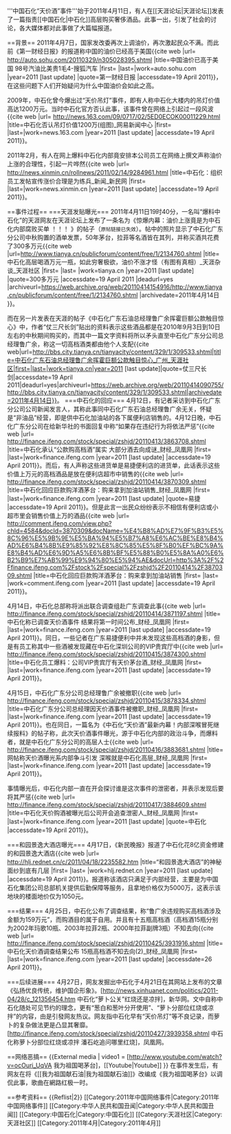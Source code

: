 '''中国石化“天价酒”事件'''始于2011年4月11日，有人在[[天涯论坛|天涯论坛]]发表了一篇指责[[中国石化|中石化]]高层购买奢侈酒品。此事一出，引发了社会的讨论，各大媒体都对此事做了大篇幅报道。

==背景==
2011年4月7日，国家发改委再次上调油价，再次激起民众不满。而此前《第一财经日报》的报道称中国的油价已经高于美国<ref>{{cite web |url= http://auto.sohu.com/20110329/n305028395.shtml |title=中国油价已高于美国 98号汽油比美贵1毛4-搜狐汽车 |first= |last=|work=auto.sohu.com |year=2011 [last update] |quote=第一财经日报 |accessdate=19 April 2011}}</ref>，在这些问题下人们开始疑问为什么中国油价会如此之高。

2009年，中石化曾今爆出过“天价吊灯”事件，即有人称中石化大楼内的吊灯价值高达1200万元。当时中石化官方否认此事，该事件曾在网络上引起过一段风波<ref>{{cite web |url= http://news.163.com/09/0717/02/5ED0ECOK00011229.html |title=中石化否认吊灯价值1200万(组图)_网易新闻中心 |first= |last=|work=news.163.com |year=2011 [last update] |accessdate=19 April 2011}}</ref>。

2011年2月，有人在网上爆料中石化内部竟安排本公司员工在网络上撰文声称油价上涨的合理性，引起一片哗然<ref>{{cite web |url= http://news.xinmin.cn/rollnews/2011/02/14/9284961.html |title=中石化：组织员工发帖宣传涨价合理是为练兵_新闻_新民网 |first= |last=|work=news.xinmin.cn |year=2011 [last update] |accessdate=19 April 2011}}</ref>。

==事件过程==
===天涯发贴曝光===
2011年4月11日19时40分，一名叫“爆料中石化”的天涯网友在天涯论坛上发布了一条名为《惊爆内幕：油价上涨竟是为中石化内部腐败买单 ！！！ 》的帖子（<small>原帖链接已失效</small>）。帖中的照片显示了中石化广东分公司中秋购置的酒单发票，50年茅台，拉菲等名酒皆在其列，并称买酒共花费了300多万元<ref>{{cite web |url=http://www.tianya.cn/publicforum/content/free/1/2134760.shtml |title=中石化高层喝酒万元一瓶，如此穷奢极欲，油价不涨才怪（有图有真相）_天涯杂谈_天涯社区 |first= |last= |work=tianya.cn |year=2011 [last update] |quote=300多万元 |accessdate=19 April 2011 |deadurl=yes |archiveurl=https://web.archive.org/web/20110414154916/http://www.tianya.cn/publicforum/content/free/1/2134760.shtml |archivedate=2011年4月14日 }}</ref>。

而在另一片发表在天涯的帖子《中石化广东石油总经理鲁广余挥霍巨额公款触目惊心》中，作者“仗三尺长剑”贴出的资料表示这些酒品都是在2010年9月3日到10日左右的中秋期间购买的，而其中一篇文字资料将所以矛头直至中石化广东分公司总经理鲁广余，称这一切高档酒类都由他个人支配<ref>{{cite web|url=http://bbs.city.tianya.cn/tianyacity/content/329/1/309533.shtml|title=中石化广东石油总经理鲁广余挥霍巨额公款触目惊心_广州_天涯社区|first=|last=|work=tianya.cn|year=2011 [last update]|quote=仗三尺长剑|accessdate=19 April 2011|deadurl=yes|archiveurl=https://web.archive.org/web/20110414090755/http://bbs.city.tianya.cn/tianyacity/content/329/1/309533.shtml|archivedate=2011年4月14日}}</ref>。
===中石化的回应===
4月12日，有记者采访到中石化广东分公司公司新闻发言人，其称此事同中石化广东石油总经理鲁广余无关，怀疑是“非油品”经营，即是供中石化加油站的各下属便利店销售的。4月12日晚，中石化广东分公司在给新华社的书面回复中称“如果存在违纪行为将依法严惩”<ref>{{cite web |url= http://finance.ifeng.com/stock/special/zshjd/20110413/3863708.shtml |title=中石化承认“公款购高档酒”属实 大部分酒去向成谜_财经_凤凰网 |first= |last=|work=finance.ifeng.com |year=2011 [last update] |accessdate=19 April 2011}}</ref>。而后，有人声称这些进货单是易捷便利店的进货单，此话表示这些价值上万元的高档酒品是放在便利店超市中销售的<ref>{{cite web |url= http://finance.ifeng.com/stock/special/zshjd/20110414/3870309.shtml |title=中石化回应巨款购洋酒茅台：购来拿到加油站销售_财经_凤凰网 |first= |last=|work=finance.ifeng.com |year=2011 [last update] |quote=易捷 |accessdate=19 April 2011}}</ref>。但是此言一出民众纷纷表示不相信有便利店或小超市里会销售价值上万的酒品<ref>{{cite web |url= http://comment.ifeng.com/view.php?chId=4584&docId=3870309&docName=%E4%B8%AD%E7%9F%B3%E5%8C%96%E5%9B%9E%E5%BA%94%E5%B7%A8%E6%AC%BE%E8%B4%AD%E6%B4%8B%E9%85%92%E8%8C%85%E5%8F%B0%EF%BC%9A%E8%B4%AD%E6%9D%A5%E6%8B%BF%E5%88%B0%E5%8A%A0%E6%B2%B9%E7%AB%99%E9%94%80%E5%94%AE&docUrl=http%3A%2F%2Ffinance.ifeng.com%2Fstock%2Fspecial%2Fzshjd%2F20110414%2F3870309.shtml |title=中石化回应巨款购洋酒茅台：购来拿到加油站销售 |first= |last= |work=comment.ifeng.com |year=2011 [last update] |accessdate=19 April 2011}}</ref>。

4月14日，中石化总部称将派出联合调查组赴广东调查此事<ref>{{cite web |url= http://finance.ifeng.com/stock/special/zshjd/20110414/3871197.shtml |title=中石化称已调查天价酒事件 结果将第一时间公布_财经_凤凰网 |first= |last=|work=finance.ifeng.com |year=2011 [last update] |accessdate=19 April 2011}}</ref>。同日，一些记者在广东易捷便利中并未发现这些高档酒的身影，但是有员工称其中一些酒被发现藏在中石化深圳公司的VIP贵宾厅中<ref>{{cite web |url= http://finance.ifeng.com/stock/special/zshjd/20110415/3874300.shtml |title=中石化员工爆料：公司VIP贵宾厅有天价茅台酒_财经_凤凰网 |first= |last=|work=finance.ifeng.com |year=2011 [last update] |accessdate=19 April 2011}}</ref>。

4月15日，中石化广东分公司总经理鲁广余被撤职<ref>{{cite web |url= http://finance.ifeng.com/stock/special/zshjd/20110415/3878334.shtml |title=中石化广东分公司总经理因天价酒事件被撤职_财经_凤凰网 |first= |last=|work=finance.ifeng.com |year=2011 [last update] |accessdate=19 April 2011}}</ref>。也在同日，一篇名为《中石化“天价酒”最新内幕！内部深喉冒死继续报料》的帖子称，此次天价酒事件曝光，源于中石化内部的政治斗争，而爆料者，就是中石化广东分公司的高层人士<ref>{{cite web |url= http://finance.ifeng.com/stock/special/zshjd/20110416/3883681.shtml |title=网帖称天价酒曝光系内部争斗引发 深喉就是中石化高层_财经_凤凰网 |first= |last=|work=finance.ifeng.com |year=2011 [last update] |accessdate=19 April 2011}}</ref>。

事情曝光后，中石化内部一直在开会探讨谁是这次事件的泄密者，并表示发现后要将其严惩<ref>{{cite web |url= http://finance.ifeng.com/stock/special/zshjd/20110417/3884609.shtml |title=中石化天价购酒被曝光后公司开会追查泄密人_财经_凤凰网 |first= |last=|work=finance.ifeng.com |year=2011 [last update] |quote=中石化 |accessdate=19 April 2011}}</ref>。

===和园景逸大酒店曝光===
4月17日，《新民晚报》报道了中石化花8亿资金修建的和园景逸大酒店<ref>{{cite web |url= http://hlj.rednet.cn/c/2011/04/18/2235582.htm |title=“和园景逸大酒店”的神秘面纱到底有几层 |first= |last= |work=hlj.rednet.cn |year=2011 [last update] |accessdate=19 April 2011}}</ref>。报道称该酒店只满足于内部经营，主要是为中国石化集团公司总部机关提供后勤保障等服务，且拿地价格仅为5000万，这表示该地块的楼面地价仅为1050元。

===结果===
4月25日，中石化公布了调查结果，称“鲁广余违规购买高档酒涉及金额为159万元”，而购酒目的属于自用。并且有十五瓶高档酒（高档酒15瓶分别为2002年玛歌10瓶、2003年拉菲2瓶、2000年拉菲副牌3瓶）不知去向<ref>{{cite web |url= http://finance.ifeng.com/stock/special/zshjd/20110425/3931916.shtml |title=中石化天价酒调查结果公布 15瓶高档酒不知去向(2)_财经_凤凰网 |first= |last=|work=finance.ifeng.com |year=2011 [last update] |accessdate=26 April 2011}}</ref>。

===后续进展===
4月27日，网友发掘出中石化于4月21日在其网站上发布的文章《弘扬优良传统，维护国企形象》。<ref>[http://news.xinhuanet.com/politics/2011-04/28/c_121356454.htm 中石化“萝卜公关”红烧还是凉拌]，新华网。</ref>文中自称中石化随处可见节约的理念，更有“葱白和葱叶分开使用”、“萝卜分部位红烧或凉拌”的内容，由是引發网友热议。网友指中石化早有“天价吊灯”等不良记录，而萝卜的复杂做法更是凸显其奢靡。<ref>[http://finance.ifeng.com/stock/special/zshjd/20110427/3939358.shtml 中石化称萝卜分部位红烧或凉拌 潘石屹追问哪里红烧]，凤凰网。</ref>

==网络恶搞==
{{External media
| video1 = [http://www.youtube.com/watch?v=ocOuri_UqVA 我为祖国喝茅台]，[[Youtube|Youtube]]
}}
在事件发生后，有网友在将《[[我为祖国献石油|我为祖国献石油]]》改编成《我为祖国喝茅台》以调侃此事，歌曲在網路红极一时。

==参考资料==
{{Reflist|2}}
[[Category:2011年中国网络事件|Category:2011年中国网络事件]]
[[Category:中华人民共和国丑闻|Category:中华人民共和国丑闻]]
[[Category:中国石化|Category:中国石化]]
[[Category:天涯社区|Category:天涯社区]]
[[Category:2011年4月|Category:2011年4月]]